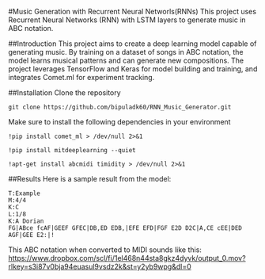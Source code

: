 #Music Generation with Recurrent Neural Networls(RNNs)
This project uses Recurrent Neural Networks (RNN) with LSTM layers to generate music in ABC notation.

##Introduction
This project aims to create a deep learning model capable of generating music. By training on a dataset of songs in ABC notation, the model learns musical patterns and can generate new compositions. The project leverages TensorFlow and Keras for model building and training, and integrates Comet.ml for experiment tracking.

##Installation
Clone the repository
```
git clone https://github.com/bipuladk60/RNN_Music_Generator.git
```
Make sure to install the following dependencies in your environment
```
!pip install comet_ml > /dev/null 2>&1
```
```
!pip install mitdeeplearning --quiet
```
```
!apt-get install abcmidi timidity > /dev/null 2>&1
```

##Results
Here is a sample result from the model:
```X:1
T:Example
M:4/4
K:C
L:1/8
K:A Dorian
FG|ABce fcAF|GEEF GFEC|DB,ED EDB,|EFE EFD|FGF E2D D2C|A,CE cEE|DED AGF|GEE E2:|!
```
This ABC notation when converted to MIDI sounds like this: 
https://www.dropbox.com/scl/fi/1el468n44sta8gkz4dyvk/output_0.mov?rlkey=s3i87v0bja94euasul9vsdz2k&st=y2yb9wpg&dl=0